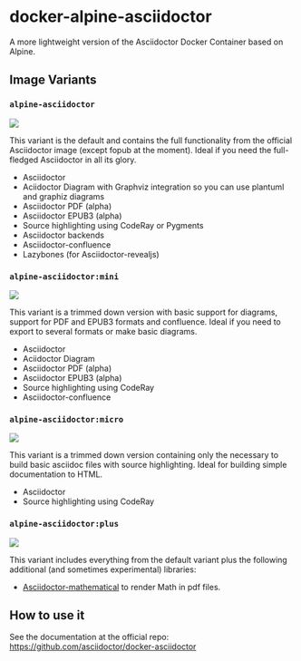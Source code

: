 # docker-alpine-asciidoctor

A more lightweight version of the Asciidoctor Docker Container based on Alpine.

## Image Variants

### `alpine-asciidoctor`

[![](https://images.microbadger.com/badges/image/rochdev/alpine-asciidoctor.svg)](http://microbadger.com/images/rochdev/alpine-asciidoctor "Get your own image badge on microbadger.com")

This variant is the default and contains the full functionality from the official Asciidoctor image (except fopub at the moment). Ideal if you need the full-fledged Asciidoctor in all its glory.

* Asciidoctor
* Aciidoctor Diagram with Graphviz integration so you can use plantuml and graphiz diagrams
* Asciidoctor PDF (alpha)
* Asciidoctor EPUB3 (alpha)
* Source highlighting using CodeRay or Pygments
* Asciidoctor backends
* Asciidoctor-confluence
* Lazybones (for Asciidoctor-revealjs)

### `alpine-asciidoctor:mini`

[![](https://images.microbadger.com/badges/image/rochdev/alpine-asciidoctor:mini.svg)](http://microbadger.com/images/rochdev/alpine-asciidoctor:mini "Get your own image badge on microbadger.com")

This variant is a trimmed down version with basic support for diagrams, support for PDF and EPUB3 formats and confluence. Ideal if you need to export to several formats or make basic diagrams.

* Asciidoctor
* Aciidoctor Diagram
* Asciidoctor PDF (alpha)
* Asciidoctor EPUB3 (alpha)
* Source highlighting using CodeRay
* Asciidoctor-confluence

### `alpine-asciidoctor:micro`

[![](https://images.microbadger.com/badges/image/rochdev/alpine-asciidoctor:micro.svg)](http://microbadger.com/images/rochdev/alpine-asciidoctor:micro "Get your own image badge on microbadger.com")

This variant is a trimmed down version containing only the necessary to build basic asciidoc files with source highlighting. Ideal for building simple documentation to HTML.

* Asciidoctor
* Source highlighting using CodeRay

### `alpine-asciidoctor:plus`

[![](https://images.microbadger.com/badges/image/rochdev/alpine-asciidoctor:plus.svg)](http://microbadger.com/images/rochdev/alpine-asciidoctor:plus "Get your own image badge on microbadger.com")

This variant includes everything from the default variant plus the following additional
(and sometimes experimental) libraries:

* [Asciidoctor-mathematical](https://github.com/asciidoctor/asciidoctor-mathematical)
  to render Math in pdf files.

## How to use it

See the documentation at the official repo: https://github.com/asciidoctor/docker-asciidoctor

